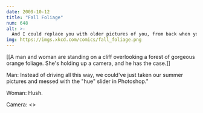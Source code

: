 ```yaml
---
date: 2009-10-12
title: "Fall Foliage"
num: 648
alt: >-
  And I could replace you with older pictures of you, from back when you looked happy.
img: https://imgs.xkcd.com/comics/fall_foliage.png
---
```

[[A man and woman are standing on a cliff overlooking a forest of gorgeous orange foliage. She's holding up a camera, and he has the case.]]

Man: Instead of driving all this way, we could've just taken our summer pictures and messed with the "hue" slider in Photoshop."

Woman: Hush.

Camera: <<click>>

